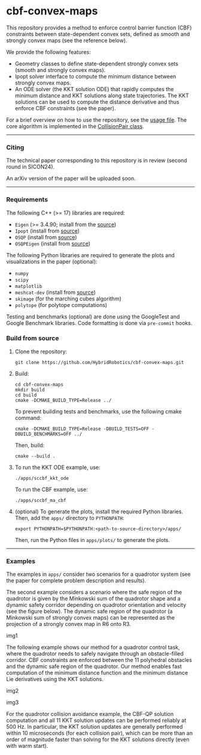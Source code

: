 # cbf-convex-maps
This repository provides a method to enforce control barrier function (CBF) constraints between state-dependent convex sets, defined as smooth and strongly convex maps (see the reference below).

We provide the following features:
- Geometry classes to define state-dependent strongly convex sets (smooth and strongly convex maps).
- Ipopt solver interface to compute the minimum distance between strongly convex maps.
- An ODE solver (the KKT solution ODE) that rapidly computes the minimum distance and KKT solutions along state trajectories. The KKT solutions can be used to compute the distance derivative and thus enforce CBF constraints (see the paper).

For a brief overview on how to use the repository, see the [usage file](https://github.com/HybridRobotics/cbf-convex-maps/blob/main/usage.ipynb).
The core algorithm is implemented in the [CollisionPair class](https://github.com/HybridRobotics/cbf-convex-maps/blob/main/src/collision/collision_pair.cc).

---

### Citing
The technical paper corresponding to this repository is in review (second round in SICON24).

An arXiv version of the paper will be uploaded soon.

---

### Requirements

The following C++ (>= 17) libraries are required:
- `Eigen` (>= 3.4.90; install from the [source](https://eigen.tuxfamily.org/index.php?title=Main_Page))
- `Ipopt` (install from [source](https://coin-or.github.io/Ipopt/INSTALL.html))
- `OSQP` (install from [source](https://osqp.org/docs/get_started/sources.html))
- `OSQPEigen` (install from [source](https://github.com/robotology/osqp-eigen))

The following Python libraries are required to generate the plots and visualizations in the paper (optional):
- `numpy`
- `scipy`
- `matplotlib`
- `meshcat-dev` (install from [source](https://github.com/meshcat-dev/meshcat-python))
- `skimage` (for the marching cubes algorithm)
- `polytope` (for polytope computations)

Testing and benchmarks (optional) are done using the GoogleTest and Google Benchmark libraries.
Code formatting is done via `pre-commit` hooks.

### Build from source

1. Clone the repository:
    ```
    git clone https://github.com/HybridRobotics/cbf-convex-maps.git
    ```

2. Build:
    ```
    cd cbf-convex-maps
    mkdir build
    cd build
    cmake -DCMAKE_BUILD_TYPE=Release ../
    ```
    To prevent building tests and benchmarks, use the following cmake command:
    ```
    cmake -DCMAKE_BUILD_TYPE=Release -DBUILD_TESTS=OFF -DBUILD_BENCHMARKS=OFF ../
    ```

    Then, build:
    ```
    cmake --build .
    ```

3. To run the KKT ODE example, use:
     ```
     ./apps/sccbf_kkt_ode
     ```
     To run the CBF example, use:
     ```
     ./apps/sccbf_ma_cbf
     ```

4. (optional) To generate the plots, install the required Python libraries. Then, add the `apps/` directory to `PYTHONPATH`:
     ```
     export PYTHONPATH=$PYTHONPATH:<path-to-source-directory>/apps/
     ```
     Then, run the Python files in `apps/plots/` to generate the plots.

---

### Examples

The examples in `apps/` consider two scenarios for a quadrotor system (see the paper for complete problem description and results).

The second example considers a scenario where the safe region of the quadrotor is given by the Minkowski sum of the quadrotor shape and a dynamic safety corridor depending on quadrotor orientation and velocity (see the figure below).
The dynamic safe region of the quadrotor (a Minkowski sum of strongly convex maps) can be represented as the projection of a strongly convex map in R6 onto R3.

img1

The following example shows our method for a quadrotor control task, where the quadrotor needs to safely navigate through an obstacle-filled corridor.
CBF constraints are enforced between the 11 polyhedral obstacles and the dynamic safe region of the quadrotor.
Our method enables fast computation of the minimum distance function and the minimum distance Lie derivatives using the KKT solutions.

img2

img3

For the quadrotor collision avoidance example, the CBF-QP solution computation and all 11 KKT solution updates can be performed reliably at 500 Hz.
In particular, the KKT solution updates are generally performed within 10 microseconds (for each collision pair), which can be more than an order of magnitude faster than solving for the KKT solutions directly (even with warm start).
